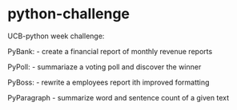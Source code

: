# python-challenge

UCB-python week challenge:

PyBank: - create a financial report of monthly revenue reports

PyPoll: - summariaze a voting poll and discover the winner

PyBoss: - rewrite a employees report ith improved formatting

PyParagraph - summarize word and sentence count of a given text
